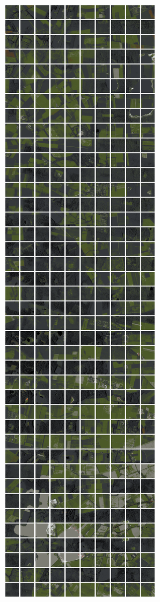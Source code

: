 <html>
<div>
<img src="https://github.com/HakkaTjakka/NL_TILE_MAP/blob/main/18/647/-1059/r.6470.-10590.png" height="44" width="44">
<img src="https://github.com/HakkaTjakka/NL_TILE_MAP/blob/main/18/647/-1059/r.6471.-10590.png" height="44" width="44">
<img src="https://github.com/HakkaTjakka/NL_TILE_MAP/blob/main/18/647/-1059/r.6472.-10590.png" height="44" width="44">
<img src="https://github.com/HakkaTjakka/NL_TILE_MAP/blob/main/18/647/-1059/r.6473.-10590.png" height="44" width="44">
<img src="https://github.com/HakkaTjakka/NL_TILE_MAP/blob/main/18/647/-1059/r.6474.-10590.png" height="44" width="44">
<img src="https://github.com/HakkaTjakka/NL_TILE_MAP/blob/main/18/647/-1059/r.6475.-10590.png" height="44" width="44">
<img src="https://github.com/HakkaTjakka/NL_TILE_MAP/blob/main/18/647/-1059/r.6476.-10590.png" height="44" width="44">
<img src="https://github.com/HakkaTjakka/NL_TILE_MAP/blob/main/18/647/-1059/r.6477.-10590.png" height="44" width="44">
<img src="https://github.com/HakkaTjakka/NL_TILE_MAP/blob/main/18/647/-1059/r.6478.-10590.png" height="44" width="44">
<img src="https://github.com/HakkaTjakka/NL_TILE_MAP/blob/main/18/647/-1059/r.6479.-10590.png" height="44" width="44">
<img src="https://github.com/HakkaTjakka/NL_TILE_MAP/blob/main/18/648/-1059/r.6480.-10590.png" height="44" width="44">
<img src="https://github.com/HakkaTjakka/NL_TILE_MAP/blob/main/18/648/-1059/r.6481.-10590.png" height="44" width="44">
<img src="https://github.com/HakkaTjakka/NL_TILE_MAP/blob/main/18/648/-1059/r.6482.-10590.png" height="44" width="44">
<img src="https://github.com/HakkaTjakka/NL_TILE_MAP/blob/main/18/648/-1059/r.6483.-10590.png" height="44" width="44">
<img src="https://github.com/HakkaTjakka/NL_TILE_MAP/blob/main/18/648/-1059/r.6484.-10590.png" height="44" width="44">
<img src="https://github.com/HakkaTjakka/NL_TILE_MAP/blob/main/18/648/-1059/r.6485.-10590.png" height="44" width="44">
<img src="https://github.com/HakkaTjakka/NL_TILE_MAP/blob/main/18/648/-1059/r.6486.-10590.png" height="44" width="44">
<img src="https://github.com/HakkaTjakka/NL_TILE_MAP/blob/main/18/648/-1059/r.6487.-10590.png" height="44" width="44">
<img src="https://github.com/HakkaTjakka/NL_TILE_MAP/blob/main/18/648/-1059/r.6488.-10590.png" height="44" width="44">
<img src="https://github.com/HakkaTjakka/NL_TILE_MAP/blob/main/18/648/-1059/r.6489.-10590.png" height="44" width="44">
<br>
<img src="https://github.com/HakkaTjakka/NL_TILE_MAP/blob/main/18/647/-1059/r.6470.-10589.png" height="44" width="44">
<img src="https://github.com/HakkaTjakka/NL_TILE_MAP/blob/main/18/647/-1059/r.6471.-10589.png" height="44" width="44">
<img src="https://github.com/HakkaTjakka/NL_TILE_MAP/blob/main/18/647/-1059/r.6472.-10589.png" height="44" width="44">
<img src="https://github.com/HakkaTjakka/NL_TILE_MAP/blob/main/18/647/-1059/r.6473.-10589.png" height="44" width="44">
<img src="https://github.com/HakkaTjakka/NL_TILE_MAP/blob/main/18/647/-1059/r.6474.-10589.png" height="44" width="44">
<img src="https://github.com/HakkaTjakka/NL_TILE_MAP/blob/main/18/647/-1059/r.6475.-10589.png" height="44" width="44">
<img src="https://github.com/HakkaTjakka/NL_TILE_MAP/blob/main/18/647/-1059/r.6476.-10589.png" height="44" width="44">
<img src="https://github.com/HakkaTjakka/NL_TILE_MAP/blob/main/18/647/-1059/r.6477.-10589.png" height="44" width="44">
<img src="https://github.com/HakkaTjakka/NL_TILE_MAP/blob/main/18/647/-1059/r.6478.-10589.png" height="44" width="44">
<img src="https://github.com/HakkaTjakka/NL_TILE_MAP/blob/main/18/647/-1059/r.6479.-10589.png" height="44" width="44">
<img src="https://github.com/HakkaTjakka/NL_TILE_MAP/blob/main/18/648/-1059/r.6480.-10589.png" height="44" width="44">
<img src="https://github.com/HakkaTjakka/NL_TILE_MAP/blob/main/18/648/-1059/r.6481.-10589.png" height="44" width="44">
<img src="https://github.com/HakkaTjakka/NL_TILE_MAP/blob/main/18/648/-1059/r.6482.-10589.png" height="44" width="44">
<img src="https://github.com/HakkaTjakka/NL_TILE_MAP/blob/main/18/648/-1059/r.6483.-10589.png" height="44" width="44">
<img src="https://github.com/HakkaTjakka/NL_TILE_MAP/blob/main/18/648/-1059/r.6484.-10589.png" height="44" width="44">
<img src="https://github.com/HakkaTjakka/NL_TILE_MAP/blob/main/18/648/-1059/r.6485.-10589.png" height="44" width="44">
<img src="https://github.com/HakkaTjakka/NL_TILE_MAP/blob/main/18/648/-1059/r.6486.-10589.png" height="44" width="44">
<img src="https://github.com/HakkaTjakka/NL_TILE_MAP/blob/main/18/648/-1059/r.6487.-10589.png" height="44" width="44">
<img src="https://github.com/HakkaTjakka/NL_TILE_MAP/blob/main/18/648/-1059/r.6488.-10589.png" height="44" width="44">
<img src="https://github.com/HakkaTjakka/NL_TILE_MAP/blob/main/18/648/-1059/r.6489.-10589.png" height="44" width="44">
<br>
<img src="https://github.com/HakkaTjakka/NL_TILE_MAP/blob/main/18/647/-1059/r.6470.-10588.png" height="44" width="44">
<img src="https://github.com/HakkaTjakka/NL_TILE_MAP/blob/main/18/647/-1059/r.6471.-10588.png" height="44" width="44">
<img src="https://github.com/HakkaTjakka/NL_TILE_MAP/blob/main/18/647/-1059/r.6472.-10588.png" height="44" width="44">
<img src="https://github.com/HakkaTjakka/NL_TILE_MAP/blob/main/18/647/-1059/r.6473.-10588.png" height="44" width="44">
<img src="https://github.com/HakkaTjakka/NL_TILE_MAP/blob/main/18/647/-1059/r.6474.-10588.png" height="44" width="44">
<img src="https://github.com/HakkaTjakka/NL_TILE_MAP/blob/main/18/647/-1059/r.6475.-10588.png" height="44" width="44">
<img src="https://github.com/HakkaTjakka/NL_TILE_MAP/blob/main/18/647/-1059/r.6476.-10588.png" height="44" width="44">
<img src="https://github.com/HakkaTjakka/NL_TILE_MAP/blob/main/18/647/-1059/r.6477.-10588.png" height="44" width="44">
<img src="https://github.com/HakkaTjakka/NL_TILE_MAP/blob/main/18/647/-1059/r.6478.-10588.png" height="44" width="44">
<img src="https://github.com/HakkaTjakka/NL_TILE_MAP/blob/main/18/647/-1059/r.6479.-10588.png" height="44" width="44">
<img src="https://github.com/HakkaTjakka/NL_TILE_MAP/blob/main/18/648/-1059/r.6480.-10588.png" height="44" width="44">
<img src="https://github.com/HakkaTjakka/NL_TILE_MAP/blob/main/18/648/-1059/r.6481.-10588.png" height="44" width="44">
<img src="https://github.com/HakkaTjakka/NL_TILE_MAP/blob/main/18/648/-1059/r.6482.-10588.png" height="44" width="44">
<img src="https://github.com/HakkaTjakka/NL_TILE_MAP/blob/main/18/648/-1059/r.6483.-10588.png" height="44" width="44">
<img src="https://github.com/HakkaTjakka/NL_TILE_MAP/blob/main/18/648/-1059/r.6484.-10588.png" height="44" width="44">
<img src="https://github.com/HakkaTjakka/NL_TILE_MAP/blob/main/18/648/-1059/r.6485.-10588.png" height="44" width="44">
<img src="https://github.com/HakkaTjakka/NL_TILE_MAP/blob/main/18/648/-1059/r.6486.-10588.png" height="44" width="44">
<img src="https://github.com/HakkaTjakka/NL_TILE_MAP/blob/main/18/648/-1059/r.6487.-10588.png" height="44" width="44">
<img src="https://github.com/HakkaTjakka/NL_TILE_MAP/blob/main/18/648/-1059/r.6488.-10588.png" height="44" width="44">
<img src="https://github.com/HakkaTjakka/NL_TILE_MAP/blob/main/18/648/-1059/r.6489.-10588.png" height="44" width="44">
<br>
<img src="https://github.com/HakkaTjakka/NL_TILE_MAP/blob/main/18/647/-1059/r.6470.-10587.png" height="44" width="44">
<img src="https://github.com/HakkaTjakka/NL_TILE_MAP/blob/main/18/647/-1059/r.6471.-10587.png" height="44" width="44">
<img src="https://github.com/HakkaTjakka/NL_TILE_MAP/blob/main/18/647/-1059/r.6472.-10587.png" height="44" width="44">
<img src="https://github.com/HakkaTjakka/NL_TILE_MAP/blob/main/18/647/-1059/r.6473.-10587.png" height="44" width="44">
<img src="https://github.com/HakkaTjakka/NL_TILE_MAP/blob/main/18/647/-1059/r.6474.-10587.png" height="44" width="44">
<img src="https://github.com/HakkaTjakka/NL_TILE_MAP/blob/main/18/647/-1059/r.6475.-10587.png" height="44" width="44">
<img src="https://github.com/HakkaTjakka/NL_TILE_MAP/blob/main/18/647/-1059/r.6476.-10587.png" height="44" width="44">
<img src="https://github.com/HakkaTjakka/NL_TILE_MAP/blob/main/18/647/-1059/r.6477.-10587.png" height="44" width="44">
<img src="https://github.com/HakkaTjakka/NL_TILE_MAP/blob/main/18/647/-1059/r.6478.-10587.png" height="44" width="44">
<img src="https://github.com/HakkaTjakka/NL_TILE_MAP/blob/main/18/647/-1059/r.6479.-10587.png" height="44" width="44">
<img src="https://github.com/HakkaTjakka/NL_TILE_MAP/blob/main/18/648/-1059/r.6480.-10587.png" height="44" width="44">
<img src="https://github.com/HakkaTjakka/NL_TILE_MAP/blob/main/18/648/-1059/r.6481.-10587.png" height="44" width="44">
<img src="https://github.com/HakkaTjakka/NL_TILE_MAP/blob/main/18/648/-1059/r.6482.-10587.png" height="44" width="44">
<img src="https://github.com/HakkaTjakka/NL_TILE_MAP/blob/main/18/648/-1059/r.6483.-10587.png" height="44" width="44">
<img src="https://github.com/HakkaTjakka/NL_TILE_MAP/blob/main/18/648/-1059/r.6484.-10587.png" height="44" width="44">
<img src="https://github.com/HakkaTjakka/NL_TILE_MAP/blob/main/18/648/-1059/r.6485.-10587.png" height="44" width="44">
<img src="https://github.com/HakkaTjakka/NL_TILE_MAP/blob/main/18/648/-1059/r.6486.-10587.png" height="44" width="44">
<img src="https://github.com/HakkaTjakka/NL_TILE_MAP/blob/main/18/648/-1059/r.6487.-10587.png" height="44" width="44">
<img src="https://github.com/HakkaTjakka/NL_TILE_MAP/blob/main/18/648/-1059/r.6488.-10587.png" height="44" width="44">
<img src="https://github.com/HakkaTjakka/NL_TILE_MAP/blob/main/18/648/-1059/r.6489.-10587.png" height="44" width="44">
<br>
<img src="https://github.com/HakkaTjakka/NL_TILE_MAP/blob/main/18/647/-1059/r.6470.-10586.png" height="44" width="44">
<img src="https://github.com/HakkaTjakka/NL_TILE_MAP/blob/main/18/647/-1059/r.6471.-10586.png" height="44" width="44">
<img src="https://github.com/HakkaTjakka/NL_TILE_MAP/blob/main/18/647/-1059/r.6472.-10586.png" height="44" width="44">
<img src="https://github.com/HakkaTjakka/NL_TILE_MAP/blob/main/18/647/-1059/r.6473.-10586.png" height="44" width="44">
<img src="https://github.com/HakkaTjakka/NL_TILE_MAP/blob/main/18/647/-1059/r.6474.-10586.png" height="44" width="44">
<img src="https://github.com/HakkaTjakka/NL_TILE_MAP/blob/main/18/647/-1059/r.6475.-10586.png" height="44" width="44">
<img src="https://github.com/HakkaTjakka/NL_TILE_MAP/blob/main/18/647/-1059/r.6476.-10586.png" height="44" width="44">
<img src="https://github.com/HakkaTjakka/NL_TILE_MAP/blob/main/18/647/-1059/r.6477.-10586.png" height="44" width="44">
<img src="https://github.com/HakkaTjakka/NL_TILE_MAP/blob/main/18/647/-1059/r.6478.-10586.png" height="44" width="44">
<img src="https://github.com/HakkaTjakka/NL_TILE_MAP/blob/main/18/647/-1059/r.6479.-10586.png" height="44" width="44">
<img src="https://github.com/HakkaTjakka/NL_TILE_MAP/blob/main/18/648/-1059/r.6480.-10586.png" height="44" width="44">
<img src="https://github.com/HakkaTjakka/NL_TILE_MAP/blob/main/18/648/-1059/r.6481.-10586.png" height="44" width="44">
<img src="https://github.com/HakkaTjakka/NL_TILE_MAP/blob/main/18/648/-1059/r.6482.-10586.png" height="44" width="44">
<img src="https://github.com/HakkaTjakka/NL_TILE_MAP/blob/main/18/648/-1059/r.6483.-10586.png" height="44" width="44">
<img src="https://github.com/HakkaTjakka/NL_TILE_MAP/blob/main/18/648/-1059/r.6484.-10586.png" height="44" width="44">
<img src="https://github.com/HakkaTjakka/NL_TILE_MAP/blob/main/18/648/-1059/r.6485.-10586.png" height="44" width="44">
<img src="https://github.com/HakkaTjakka/NL_TILE_MAP/blob/main/18/648/-1059/r.6486.-10586.png" height="44" width="44">
<img src="https://github.com/HakkaTjakka/NL_TILE_MAP/blob/main/18/648/-1059/r.6487.-10586.png" height="44" width="44">
<img src="https://github.com/HakkaTjakka/NL_TILE_MAP/blob/main/18/648/-1059/r.6488.-10586.png" height="44" width="44">
<img src="https://github.com/HakkaTjakka/NL_TILE_MAP/blob/main/18/648/-1059/r.6489.-10586.png" height="44" width="44">
<br>
<img src="https://github.com/HakkaTjakka/NL_TILE_MAP/blob/main/18/647/-1059/r.6470.-10585.png" height="44" width="44">
<img src="https://github.com/HakkaTjakka/NL_TILE_MAP/blob/main/18/647/-1059/r.6471.-10585.png" height="44" width="44">
<img src="https://github.com/HakkaTjakka/NL_TILE_MAP/blob/main/18/647/-1059/r.6472.-10585.png" height="44" width="44">
<img src="https://github.com/HakkaTjakka/NL_TILE_MAP/blob/main/18/647/-1059/r.6473.-10585.png" height="44" width="44">
<img src="https://github.com/HakkaTjakka/NL_TILE_MAP/blob/main/18/647/-1059/r.6474.-10585.png" height="44" width="44">
<img src="https://github.com/HakkaTjakka/NL_TILE_MAP/blob/main/18/647/-1059/r.6475.-10585.png" height="44" width="44">
<img src="https://github.com/HakkaTjakka/NL_TILE_MAP/blob/main/18/647/-1059/r.6476.-10585.png" height="44" width="44">
<img src="https://github.com/HakkaTjakka/NL_TILE_MAP/blob/main/18/647/-1059/r.6477.-10585.png" height="44" width="44">
<img src="https://github.com/HakkaTjakka/NL_TILE_MAP/blob/main/18/647/-1059/r.6478.-10585.png" height="44" width="44">
<img src="https://github.com/HakkaTjakka/NL_TILE_MAP/blob/main/18/647/-1059/r.6479.-10585.png" height="44" width="44">
<img src="https://github.com/HakkaTjakka/NL_TILE_MAP/blob/main/18/648/-1059/r.6480.-10585.png" height="44" width="44">
<img src="https://github.com/HakkaTjakka/NL_TILE_MAP/blob/main/18/648/-1059/r.6481.-10585.png" height="44" width="44">
<img src="https://github.com/HakkaTjakka/NL_TILE_MAP/blob/main/18/648/-1059/r.6482.-10585.png" height="44" width="44">
<img src="https://github.com/HakkaTjakka/NL_TILE_MAP/blob/main/18/648/-1059/r.6483.-10585.png" height="44" width="44">
<img src="https://github.com/HakkaTjakka/NL_TILE_MAP/blob/main/18/648/-1059/r.6484.-10585.png" height="44" width="44">
<img src="https://github.com/HakkaTjakka/NL_TILE_MAP/blob/main/18/648/-1059/r.6485.-10585.png" height="44" width="44">
<img src="https://github.com/HakkaTjakka/NL_TILE_MAP/blob/main/18/648/-1059/r.6486.-10585.png" height="44" width="44">
<img src="https://github.com/HakkaTjakka/NL_TILE_MAP/blob/main/18/648/-1059/r.6487.-10585.png" height="44" width="44">
<img src="https://github.com/HakkaTjakka/NL_TILE_MAP/blob/main/18/648/-1059/r.6488.-10585.png" height="44" width="44">
<img src="https://github.com/HakkaTjakka/NL_TILE_MAP/blob/main/18/648/-1059/r.6489.-10585.png" height="44" width="44">
<br>
<img src="https://github.com/HakkaTjakka/NL_TILE_MAP/blob/main/18/647/-1059/r.6470.-10584.png" height="44" width="44">
<img src="https://github.com/HakkaTjakka/NL_TILE_MAP/blob/main/18/647/-1059/r.6471.-10584.png" height="44" width="44">
<img src="https://github.com/HakkaTjakka/NL_TILE_MAP/blob/main/18/647/-1059/r.6472.-10584.png" height="44" width="44">
<img src="https://github.com/HakkaTjakka/NL_TILE_MAP/blob/main/18/647/-1059/r.6473.-10584.png" height="44" width="44">
<img src="https://github.com/HakkaTjakka/NL_TILE_MAP/blob/main/18/647/-1059/r.6474.-10584.png" height="44" width="44">
<img src="https://github.com/HakkaTjakka/NL_TILE_MAP/blob/main/18/647/-1059/r.6475.-10584.png" height="44" width="44">
<img src="https://github.com/HakkaTjakka/NL_TILE_MAP/blob/main/18/647/-1059/r.6476.-10584.png" height="44" width="44">
<img src="https://github.com/HakkaTjakka/NL_TILE_MAP/blob/main/18/647/-1059/r.6477.-10584.png" height="44" width="44">
<img src="https://github.com/HakkaTjakka/NL_TILE_MAP/blob/main/18/647/-1059/r.6478.-10584.png" height="44" width="44">
<img src="https://github.com/HakkaTjakka/NL_TILE_MAP/blob/main/18/647/-1059/r.6479.-10584.png" height="44" width="44">
<img src="https://github.com/HakkaTjakka/NL_TILE_MAP/blob/main/18/648/-1059/r.6480.-10584.png" height="44" width="44">
<img src="https://github.com/HakkaTjakka/NL_TILE_MAP/blob/main/18/648/-1059/r.6481.-10584.png" height="44" width="44">
<img src="https://github.com/HakkaTjakka/NL_TILE_MAP/blob/main/18/648/-1059/r.6482.-10584.png" height="44" width="44">
<img src="https://github.com/HakkaTjakka/NL_TILE_MAP/blob/main/18/648/-1059/r.6483.-10584.png" height="44" width="44">
<img src="https://github.com/HakkaTjakka/NL_TILE_MAP/blob/main/18/648/-1059/r.6484.-10584.png" height="44" width="44">
<img src="https://github.com/HakkaTjakka/NL_TILE_MAP/blob/main/18/648/-1059/r.6485.-10584.png" height="44" width="44">
<img src="https://github.com/HakkaTjakka/NL_TILE_MAP/blob/main/18/648/-1059/r.6486.-10584.png" height="44" width="44">
<img src="https://github.com/HakkaTjakka/NL_TILE_MAP/blob/main/18/648/-1059/r.6487.-10584.png" height="44" width="44">
<img src="https://github.com/HakkaTjakka/NL_TILE_MAP/blob/main/18/648/-1059/r.6488.-10584.png" height="44" width="44">
<img src="https://github.com/HakkaTjakka/NL_TILE_MAP/blob/main/18/648/-1059/r.6489.-10584.png" height="44" width="44">
<br>
<img src="https://github.com/HakkaTjakka/NL_TILE_MAP/blob/main/18/647/-1059/r.6470.-10583.png" height="44" width="44">
<img src="https://github.com/HakkaTjakka/NL_TILE_MAP/blob/main/18/647/-1059/r.6471.-10583.png" height="44" width="44">
<img src="https://github.com/HakkaTjakka/NL_TILE_MAP/blob/main/18/647/-1059/r.6472.-10583.png" height="44" width="44">
<img src="https://github.com/HakkaTjakka/NL_TILE_MAP/blob/main/18/647/-1059/r.6473.-10583.png" height="44" width="44">
<img src="https://github.com/HakkaTjakka/NL_TILE_MAP/blob/main/18/647/-1059/r.6474.-10583.png" height="44" width="44">
<img src="https://github.com/HakkaTjakka/NL_TILE_MAP/blob/main/18/647/-1059/r.6475.-10583.png" height="44" width="44">
<img src="https://github.com/HakkaTjakka/NL_TILE_MAP/blob/main/18/647/-1059/r.6476.-10583.png" height="44" width="44">
<img src="https://github.com/HakkaTjakka/NL_TILE_MAP/blob/main/18/647/-1059/r.6477.-10583.png" height="44" width="44">
<img src="https://github.com/HakkaTjakka/NL_TILE_MAP/blob/main/18/647/-1059/r.6478.-10583.png" height="44" width="44">
<img src="https://github.com/HakkaTjakka/NL_TILE_MAP/blob/main/18/647/-1059/r.6479.-10583.png" height="44" width="44">
<img src="https://github.com/HakkaTjakka/NL_TILE_MAP/blob/main/18/648/-1059/r.6480.-10583.png" height="44" width="44">
<img src="https://github.com/HakkaTjakka/NL_TILE_MAP/blob/main/18/648/-1059/r.6481.-10583.png" height="44" width="44">
<img src="https://github.com/HakkaTjakka/NL_TILE_MAP/blob/main/18/648/-1059/r.6482.-10583.png" height="44" width="44">
<img src="https://github.com/HakkaTjakka/NL_TILE_MAP/blob/main/18/648/-1059/r.6483.-10583.png" height="44" width="44">
<img src="https://github.com/HakkaTjakka/NL_TILE_MAP/blob/main/18/648/-1059/r.6484.-10583.png" height="44" width="44">
<img src="https://github.com/HakkaTjakka/NL_TILE_MAP/blob/main/18/648/-1059/r.6485.-10583.png" height="44" width="44">
<img src="https://github.com/HakkaTjakka/NL_TILE_MAP/blob/main/18/648/-1059/r.6486.-10583.png" height="44" width="44">
<img src="https://github.com/HakkaTjakka/NL_TILE_MAP/blob/main/18/648/-1059/r.6487.-10583.png" height="44" width="44">
<img src="https://github.com/HakkaTjakka/NL_TILE_MAP/blob/main/18/648/-1059/r.6488.-10583.png" height="44" width="44">
<img src="https://github.com/HakkaTjakka/NL_TILE_MAP/blob/main/18/648/-1059/r.6489.-10583.png" height="44" width="44">
<br>
<img src="https://github.com/HakkaTjakka/NL_TILE_MAP/blob/main/18/647/-1059/r.6470.-10582.png" height="44" width="44">
<img src="https://github.com/HakkaTjakka/NL_TILE_MAP/blob/main/18/647/-1059/r.6471.-10582.png" height="44" width="44">
<img src="https://github.com/HakkaTjakka/NL_TILE_MAP/blob/main/18/647/-1059/r.6472.-10582.png" height="44" width="44">
<img src="https://github.com/HakkaTjakka/NL_TILE_MAP/blob/main/18/647/-1059/r.6473.-10582.png" height="44" width="44">
<img src="https://github.com/HakkaTjakka/NL_TILE_MAP/blob/main/18/647/-1059/r.6474.-10582.png" height="44" width="44">
<img src="https://github.com/HakkaTjakka/NL_TILE_MAP/blob/main/18/647/-1059/r.6475.-10582.png" height="44" width="44">
<img src="https://github.com/HakkaTjakka/NL_TILE_MAP/blob/main/18/647/-1059/r.6476.-10582.png" height="44" width="44">
<img src="https://github.com/HakkaTjakka/NL_TILE_MAP/blob/main/18/647/-1059/r.6477.-10582.png" height="44" width="44">
<img src="https://github.com/HakkaTjakka/NL_TILE_MAP/blob/main/18/647/-1059/r.6478.-10582.png" height="44" width="44">
<img src="https://github.com/HakkaTjakka/NL_TILE_MAP/blob/main/18/647/-1059/r.6479.-10582.png" height="44" width="44">
<img src="https://github.com/HakkaTjakka/NL_TILE_MAP/blob/main/18/648/-1059/r.6480.-10582.png" height="44" width="44">
<img src="https://github.com/HakkaTjakka/NL_TILE_MAP/blob/main/18/648/-1059/r.6481.-10582.png" height="44" width="44">
<img src="https://github.com/HakkaTjakka/NL_TILE_MAP/blob/main/18/648/-1059/r.6482.-10582.png" height="44" width="44">
<img src="https://github.com/HakkaTjakka/NL_TILE_MAP/blob/main/18/648/-1059/r.6483.-10582.png" height="44" width="44">
<img src="https://github.com/HakkaTjakka/NL_TILE_MAP/blob/main/18/648/-1059/r.6484.-10582.png" height="44" width="44">
<img src="https://github.com/HakkaTjakka/NL_TILE_MAP/blob/main/18/648/-1059/r.6485.-10582.png" height="44" width="44">
<img src="https://github.com/HakkaTjakka/NL_TILE_MAP/blob/main/18/648/-1059/r.6486.-10582.png" height="44" width="44">
<img src="https://github.com/HakkaTjakka/NL_TILE_MAP/blob/main/18/648/-1059/r.6487.-10582.png" height="44" width="44">
<img src="https://github.com/HakkaTjakka/NL_TILE_MAP/blob/main/18/648/-1059/r.6488.-10582.png" height="44" width="44">
<img src="https://github.com/HakkaTjakka/NL_TILE_MAP/blob/main/18/648/-1059/r.6489.-10582.png" height="44" width="44">
<br>
<img src="https://github.com/HakkaTjakka/NL_TILE_MAP/blob/main/18/647/-1059/r.6470.-10581.png" height="44" width="44">
<img src="https://github.com/HakkaTjakka/NL_TILE_MAP/blob/main/18/647/-1059/r.6471.-10581.png" height="44" width="44">
<img src="https://github.com/HakkaTjakka/NL_TILE_MAP/blob/main/18/647/-1059/r.6472.-10581.png" height="44" width="44">
<img src="https://github.com/HakkaTjakka/NL_TILE_MAP/blob/main/18/647/-1059/r.6473.-10581.png" height="44" width="44">
<img src="https://github.com/HakkaTjakka/NL_TILE_MAP/blob/main/18/647/-1059/r.6474.-10581.png" height="44" width="44">
<img src="https://github.com/HakkaTjakka/NL_TILE_MAP/blob/main/18/647/-1059/r.6475.-10581.png" height="44" width="44">
<img src="https://github.com/HakkaTjakka/NL_TILE_MAP/blob/main/18/647/-1059/r.6476.-10581.png" height="44" width="44">
<img src="https://github.com/HakkaTjakka/NL_TILE_MAP/blob/main/18/647/-1059/r.6477.-10581.png" height="44" width="44">
<img src="https://github.com/HakkaTjakka/NL_TILE_MAP/blob/main/18/647/-1059/r.6478.-10581.png" height="44" width="44">
<img src="https://github.com/HakkaTjakka/NL_TILE_MAP/blob/main/18/647/-1059/r.6479.-10581.png" height="44" width="44">
<img src="https://github.com/HakkaTjakka/NL_TILE_MAP/blob/main/18/648/-1059/r.6480.-10581.png" height="44" width="44">
<img src="https://github.com/HakkaTjakka/NL_TILE_MAP/blob/main/18/648/-1059/r.6481.-10581.png" height="44" width="44">
<img src="https://github.com/HakkaTjakka/NL_TILE_MAP/blob/main/18/648/-1059/r.6482.-10581.png" height="44" width="44">
<img src="https://github.com/HakkaTjakka/NL_TILE_MAP/blob/main/18/648/-1059/r.6483.-10581.png" height="44" width="44">
<img src="https://github.com/HakkaTjakka/NL_TILE_MAP/blob/main/18/648/-1059/r.6484.-10581.png" height="44" width="44">
<img src="https://github.com/HakkaTjakka/NL_TILE_MAP/blob/main/18/648/-1059/r.6485.-10581.png" height="44" width="44">
<img src="https://github.com/HakkaTjakka/NL_TILE_MAP/blob/main/18/648/-1059/r.6486.-10581.png" height="44" width="44">
<img src="https://github.com/HakkaTjakka/NL_TILE_MAP/blob/main/18/648/-1059/r.6487.-10581.png" height="44" width="44">
<img src="https://github.com/HakkaTjakka/NL_TILE_MAP/blob/main/18/648/-1059/r.6488.-10581.png" height="44" width="44">
<img src="https://github.com/HakkaTjakka/NL_TILE_MAP/blob/main/18/648/-1059/r.6489.-10581.png" height="44" width="44">
<br>
<img src="https://github.com/HakkaTjakka/NL_TILE_MAP/blob/main/18/647/-1058/r.6470.-10580.png" height="44" width="44">
<img src="https://github.com/HakkaTjakka/NL_TILE_MAP/blob/main/18/647/-1058/r.6471.-10580.png" height="44" width="44">
<img src="https://github.com/HakkaTjakka/NL_TILE_MAP/blob/main/18/647/-1058/r.6472.-10580.png" height="44" width="44">
<img src="https://github.com/HakkaTjakka/NL_TILE_MAP/blob/main/18/647/-1058/r.6473.-10580.png" height="44" width="44">
<img src="https://github.com/HakkaTjakka/NL_TILE_MAP/blob/main/18/647/-1058/r.6474.-10580.png" height="44" width="44">
<img src="https://github.com/HakkaTjakka/NL_TILE_MAP/blob/main/18/647/-1058/r.6475.-10580.png" height="44" width="44">
<img src="https://github.com/HakkaTjakka/NL_TILE_MAP/blob/main/18/647/-1058/r.6476.-10580.png" height="44" width="44">
<img src="https://github.com/HakkaTjakka/NL_TILE_MAP/blob/main/18/647/-1058/r.6477.-10580.png" height="44" width="44">
<img src="https://github.com/HakkaTjakka/NL_TILE_MAP/blob/main/18/647/-1058/r.6478.-10580.png" height="44" width="44">
<img src="https://github.com/HakkaTjakka/NL_TILE_MAP/blob/main/18/647/-1058/r.6479.-10580.png" height="44" width="44">
<img src="https://github.com/HakkaTjakka/NL_TILE_MAP/blob/main/18/648/-1058/r.6480.-10580.png" height="44" width="44">
<img src="https://github.com/HakkaTjakka/NL_TILE_MAP/blob/main/18/648/-1058/r.6481.-10580.png" height="44" width="44">
<img src="https://github.com/HakkaTjakka/NL_TILE_MAP/blob/main/18/648/-1058/r.6482.-10580.png" height="44" width="44">
<img src="https://github.com/HakkaTjakka/NL_TILE_MAP/blob/main/18/648/-1058/r.6483.-10580.png" height="44" width="44">
<img src="https://github.com/HakkaTjakka/NL_TILE_MAP/blob/main/18/648/-1058/r.6484.-10580.png" height="44" width="44">
<img src="https://github.com/HakkaTjakka/NL_TILE_MAP/blob/main/18/648/-1058/r.6485.-10580.png" height="44" width="44">
<img src="https://github.com/HakkaTjakka/NL_TILE_MAP/blob/main/18/648/-1058/r.6486.-10580.png" height="44" width="44">
<img src="https://github.com/HakkaTjakka/NL_TILE_MAP/blob/main/18/648/-1058/r.6487.-10580.png" height="44" width="44">
<img src="https://github.com/HakkaTjakka/NL_TILE_MAP/blob/main/18/648/-1058/r.6488.-10580.png" height="44" width="44">
<img src="https://github.com/HakkaTjakka/NL_TILE_MAP/blob/main/18/648/-1058/r.6489.-10580.png" height="44" width="44">
<br>
<img src="https://github.com/HakkaTjakka/NL_TILE_MAP/blob/main/18/647/-1058/r.6470.-10579.png" height="44" width="44">
<img src="https://github.com/HakkaTjakka/NL_TILE_MAP/blob/main/18/647/-1058/r.6471.-10579.png" height="44" width="44">
<img src="https://github.com/HakkaTjakka/NL_TILE_MAP/blob/main/18/647/-1058/r.6472.-10579.png" height="44" width="44">
<img src="https://github.com/HakkaTjakka/NL_TILE_MAP/blob/main/18/647/-1058/r.6473.-10579.png" height="44" width="44">
<img src="https://github.com/HakkaTjakka/NL_TILE_MAP/blob/main/18/647/-1058/r.6474.-10579.png" height="44" width="44">
<img src="https://github.com/HakkaTjakka/NL_TILE_MAP/blob/main/18/647/-1058/r.6475.-10579.png" height="44" width="44">
<img src="https://github.com/HakkaTjakka/NL_TILE_MAP/blob/main/18/647/-1058/r.6476.-10579.png" height="44" width="44">
<img src="https://github.com/HakkaTjakka/NL_TILE_MAP/blob/main/18/647/-1058/r.6477.-10579.png" height="44" width="44">
<img src="https://github.com/HakkaTjakka/NL_TILE_MAP/blob/main/18/647/-1058/r.6478.-10579.png" height="44" width="44">
<img src="https://github.com/HakkaTjakka/NL_TILE_MAP/blob/main/18/647/-1058/r.6479.-10579.png" height="44" width="44">
<img src="https://github.com/HakkaTjakka/NL_TILE_MAP/blob/main/18/648/-1058/r.6480.-10579.png" height="44" width="44">
<img src="https://github.com/HakkaTjakka/NL_TILE_MAP/blob/main/18/648/-1058/r.6481.-10579.png" height="44" width="44">
<img src="https://github.com/HakkaTjakka/NL_TILE_MAP/blob/main/18/648/-1058/r.6482.-10579.png" height="44" width="44">
<img src="https://github.com/HakkaTjakka/NL_TILE_MAP/blob/main/18/648/-1058/r.6483.-10579.png" height="44" width="44">
<img src="https://github.com/HakkaTjakka/NL_TILE_MAP/blob/main/18/648/-1058/r.6484.-10579.png" height="44" width="44">
<img src="https://github.com/HakkaTjakka/NL_TILE_MAP/blob/main/18/648/-1058/r.6485.-10579.png" height="44" width="44">
<img src="https://github.com/HakkaTjakka/NL_TILE_MAP/blob/main/18/648/-1058/r.6486.-10579.png" height="44" width="44">
<img src="https://github.com/HakkaTjakka/NL_TILE_MAP/blob/main/18/648/-1058/r.6487.-10579.png" height="44" width="44">
<img src="https://github.com/HakkaTjakka/NL_TILE_MAP/blob/main/18/648/-1058/r.6488.-10579.png" height="44" width="44">
<img src="https://github.com/HakkaTjakka/NL_TILE_MAP/blob/main/18/648/-1058/r.6489.-10579.png" height="44" width="44">
<br>
<img src="https://github.com/HakkaTjakka/NL_TILE_MAP/blob/main/18/647/-1058/r.6470.-10578.png" height="44" width="44">
<img src="https://github.com/HakkaTjakka/NL_TILE_MAP/blob/main/18/647/-1058/r.6471.-10578.png" height="44" width="44">
<img src="https://github.com/HakkaTjakka/NL_TILE_MAP/blob/main/18/647/-1058/r.6472.-10578.png" height="44" width="44">
<img src="https://github.com/HakkaTjakka/NL_TILE_MAP/blob/main/18/647/-1058/r.6473.-10578.png" height="44" width="44">
<img src="https://github.com/HakkaTjakka/NL_TILE_MAP/blob/main/18/647/-1058/r.6474.-10578.png" height="44" width="44">
<img src="https://github.com/HakkaTjakka/NL_TILE_MAP/blob/main/18/647/-1058/r.6475.-10578.png" height="44" width="44">
<img src="https://github.com/HakkaTjakka/NL_TILE_MAP/blob/main/18/647/-1058/r.6476.-10578.png" height="44" width="44">
<img src="https://github.com/HakkaTjakka/NL_TILE_MAP/blob/main/18/647/-1058/r.6477.-10578.png" height="44" width="44">
<img src="https://github.com/HakkaTjakka/NL_TILE_MAP/blob/main/18/647/-1058/r.6478.-10578.png" height="44" width="44">
<img src="https://github.com/HakkaTjakka/NL_TILE_MAP/blob/main/18/647/-1058/r.6479.-10578.png" height="44" width="44">
<img src="https://github.com/HakkaTjakka/NL_TILE_MAP/blob/main/18/648/-1058/r.6480.-10578.png" height="44" width="44">
<img src="https://github.com/HakkaTjakka/NL_TILE_MAP/blob/main/18/648/-1058/r.6481.-10578.png" height="44" width="44">
<img src="https://github.com/HakkaTjakka/NL_TILE_MAP/blob/main/18/648/-1058/r.6482.-10578.png" height="44" width="44">
<img src="https://github.com/HakkaTjakka/NL_TILE_MAP/blob/main/18/648/-1058/r.6483.-10578.png" height="44" width="44">
<img src="https://github.com/HakkaTjakka/NL_TILE_MAP/blob/main/18/648/-1058/r.6484.-10578.png" height="44" width="44">
<img src="https://github.com/HakkaTjakka/NL_TILE_MAP/blob/main/18/648/-1058/r.6485.-10578.png" height="44" width="44">
<img src="https://github.com/HakkaTjakka/NL_TILE_MAP/blob/main/18/648/-1058/r.6486.-10578.png" height="44" width="44">
<img src="https://github.com/HakkaTjakka/NL_TILE_MAP/blob/main/18/648/-1058/r.6487.-10578.png" height="44" width="44">
<img src="https://github.com/HakkaTjakka/NL_TILE_MAP/blob/main/18/648/-1058/r.6488.-10578.png" height="44" width="44">
<img src="https://github.com/HakkaTjakka/NL_TILE_MAP/blob/main/18/648/-1058/r.6489.-10578.png" height="44" width="44">
<br>
<img src="https://github.com/HakkaTjakka/NL_TILE_MAP/blob/main/18/647/-1058/r.6470.-10577.png" height="44" width="44">
<img src="https://github.com/HakkaTjakka/NL_TILE_MAP/blob/main/18/647/-1058/r.6471.-10577.png" height="44" width="44">
<img src="https://github.com/HakkaTjakka/NL_TILE_MAP/blob/main/18/647/-1058/r.6472.-10577.png" height="44" width="44">
<img src="https://github.com/HakkaTjakka/NL_TILE_MAP/blob/main/18/647/-1058/r.6473.-10577.png" height="44" width="44">
<img src="https://github.com/HakkaTjakka/NL_TILE_MAP/blob/main/18/647/-1058/r.6474.-10577.png" height="44" width="44">
<img src="https://github.com/HakkaTjakka/NL_TILE_MAP/blob/main/18/647/-1058/r.6475.-10577.png" height="44" width="44">
<img src="https://github.com/HakkaTjakka/NL_TILE_MAP/blob/main/18/647/-1058/r.6476.-10577.png" height="44" width="44">
<img src="https://github.com/HakkaTjakka/NL_TILE_MAP/blob/main/18/647/-1058/r.6477.-10577.png" height="44" width="44">
<img src="https://github.com/HakkaTjakka/NL_TILE_MAP/blob/main/18/647/-1058/r.6478.-10577.png" height="44" width="44">
<img src="https://github.com/HakkaTjakka/NL_TILE_MAP/blob/main/18/647/-1058/r.6479.-10577.png" height="44" width="44">
<img src="https://github.com/HakkaTjakka/NL_TILE_MAP/blob/main/18/648/-1058/r.6480.-10577.png" height="44" width="44">
<img src="https://github.com/HakkaTjakka/NL_TILE_MAP/blob/main/18/648/-1058/r.6481.-10577.png" height="44" width="44">
<img src="https://github.com/HakkaTjakka/NL_TILE_MAP/blob/main/18/648/-1058/r.6482.-10577.png" height="44" width="44">
<img src="https://github.com/HakkaTjakka/NL_TILE_MAP/blob/main/18/648/-1058/r.6483.-10577.png" height="44" width="44">
<img src="https://github.com/HakkaTjakka/NL_TILE_MAP/blob/main/18/648/-1058/r.6484.-10577.png" height="44" width="44">
<img src="https://github.com/HakkaTjakka/NL_TILE_MAP/blob/main/18/648/-1058/r.6485.-10577.png" height="44" width="44">
<img src="https://github.com/HakkaTjakka/NL_TILE_MAP/blob/main/18/648/-1058/r.6486.-10577.png" height="44" width="44">
<img src="https://github.com/HakkaTjakka/NL_TILE_MAP/blob/main/18/648/-1058/r.6487.-10577.png" height="44" width="44">
<img src="https://github.com/HakkaTjakka/NL_TILE_MAP/blob/main/18/648/-1058/r.6488.-10577.png" height="44" width="44">
<img src="https://github.com/HakkaTjakka/NL_TILE_MAP/blob/main/18/648/-1058/r.6489.-10577.png" height="44" width="44">
<br>
<img src="https://github.com/HakkaTjakka/NL_TILE_MAP/blob/main/18/647/-1058/r.6470.-10576.png" height="44" width="44">
<img src="https://github.com/HakkaTjakka/NL_TILE_MAP/blob/main/18/647/-1058/r.6471.-10576.png" height="44" width="44">
<img src="https://github.com/HakkaTjakka/NL_TILE_MAP/blob/main/18/647/-1058/r.6472.-10576.png" height="44" width="44">
<img src="https://github.com/HakkaTjakka/NL_TILE_MAP/blob/main/18/647/-1058/r.6473.-10576.png" height="44" width="44">
<img src="https://github.com/HakkaTjakka/NL_TILE_MAP/blob/main/18/647/-1058/r.6474.-10576.png" height="44" width="44">
<img src="https://github.com/HakkaTjakka/NL_TILE_MAP/blob/main/18/647/-1058/r.6475.-10576.png" height="44" width="44">
<img src="https://github.com/HakkaTjakka/NL_TILE_MAP/blob/main/18/647/-1058/r.6476.-10576.png" height="44" width="44">
<img src="https://github.com/HakkaTjakka/NL_TILE_MAP/blob/main/18/647/-1058/r.6477.-10576.png" height="44" width="44">
<img src="https://github.com/HakkaTjakka/NL_TILE_MAP/blob/main/18/647/-1058/r.6478.-10576.png" height="44" width="44">
<img src="https://github.com/HakkaTjakka/NL_TILE_MAP/blob/main/18/647/-1058/r.6479.-10576.png" height="44" width="44">
<img src="https://github.com/HakkaTjakka/NL_TILE_MAP/blob/main/18/648/-1058/r.6480.-10576.png" height="44" width="44">
<img src="https://github.com/HakkaTjakka/NL_TILE_MAP/blob/main/18/648/-1058/r.6481.-10576.png" height="44" width="44">
<img src="https://github.com/HakkaTjakka/NL_TILE_MAP/blob/main/18/648/-1058/r.6482.-10576.png" height="44" width="44">
<img src="https://github.com/HakkaTjakka/NL_TILE_MAP/blob/main/18/648/-1058/r.6483.-10576.png" height="44" width="44">
<img src="https://github.com/HakkaTjakka/NL_TILE_MAP/blob/main/18/648/-1058/r.6484.-10576.png" height="44" width="44">
<img src="https://github.com/HakkaTjakka/NL_TILE_MAP/blob/main/18/648/-1058/r.6485.-10576.png" height="44" width="44">
<img src="https://github.com/HakkaTjakka/NL_TILE_MAP/blob/main/18/648/-1058/r.6486.-10576.png" height="44" width="44">
<img src="https://github.com/HakkaTjakka/NL_TILE_MAP/blob/main/18/648/-1058/r.6487.-10576.png" height="44" width="44">
<img src="https://github.com/HakkaTjakka/NL_TILE_MAP/blob/main/18/648/-1058/r.6488.-10576.png" height="44" width="44">
<img src="https://github.com/HakkaTjakka/NL_TILE_MAP/blob/main/18/648/-1058/r.6489.-10576.png" height="44" width="44">
<br>
<img src="https://github.com/HakkaTjakka/NL_TILE_MAP/blob/main/18/647/-1058/r.6470.-10575.png" height="44" width="44">
<img src="https://github.com/HakkaTjakka/NL_TILE_MAP/blob/main/18/647/-1058/r.6471.-10575.png" height="44" width="44">
<img src="https://github.com/HakkaTjakka/NL_TILE_MAP/blob/main/18/647/-1058/r.6472.-10575.png" height="44" width="44">
<img src="https://github.com/HakkaTjakka/NL_TILE_MAP/blob/main/18/647/-1058/r.6473.-10575.png" height="44" width="44">
<img src="https://github.com/HakkaTjakka/NL_TILE_MAP/blob/main/18/647/-1058/r.6474.-10575.png" height="44" width="44">
<img src="https://github.com/HakkaTjakka/NL_TILE_MAP/blob/main/18/647/-1058/r.6475.-10575.png" height="44" width="44">
<img src="https://github.com/HakkaTjakka/NL_TILE_MAP/blob/main/18/647/-1058/r.6476.-10575.png" height="44" width="44">
<img src="https://github.com/HakkaTjakka/NL_TILE_MAP/blob/main/18/647/-1058/r.6477.-10575.png" height="44" width="44">
<img src="https://github.com/HakkaTjakka/NL_TILE_MAP/blob/main/18/647/-1058/r.6478.-10575.png" height="44" width="44">
<img src="https://github.com/HakkaTjakka/NL_TILE_MAP/blob/main/18/647/-1058/r.6479.-10575.png" height="44" width="44">
<img src="https://github.com/HakkaTjakka/NL_TILE_MAP/blob/main/18/648/-1058/r.6480.-10575.png" height="44" width="44">
<img src="https://github.com/HakkaTjakka/NL_TILE_MAP/blob/main/18/648/-1058/r.6481.-10575.png" height="44" width="44">
<img src="https://github.com/HakkaTjakka/NL_TILE_MAP/blob/main/18/648/-1058/r.6482.-10575.png" height="44" width="44">
<img src="https://github.com/HakkaTjakka/NL_TILE_MAP/blob/main/18/648/-1058/r.6483.-10575.png" height="44" width="44">
<img src="https://github.com/HakkaTjakka/NL_TILE_MAP/blob/main/18/648/-1058/r.6484.-10575.png" height="44" width="44">
<img src="https://github.com/HakkaTjakka/NL_TILE_MAP/blob/main/18/648/-1058/r.6485.-10575.png" height="44" width="44">
<img src="https://github.com/HakkaTjakka/NL_TILE_MAP/blob/main/18/648/-1058/r.6486.-10575.png" height="44" width="44">
<img src="https://github.com/HakkaTjakka/NL_TILE_MAP/blob/main/18/648/-1058/r.6487.-10575.png" height="44" width="44">
<img src="https://github.com/HakkaTjakka/NL_TILE_MAP/blob/main/18/648/-1058/r.6488.-10575.png" height="44" width="44">
<img src="https://github.com/HakkaTjakka/NL_TILE_MAP/blob/main/18/648/-1058/r.6489.-10575.png" height="44" width="44">
<br>
<img src="https://github.com/HakkaTjakka/NL_TILE_MAP/blob/main/18/647/-1058/r.6470.-10574.png" height="44" width="44">
<img src="https://github.com/HakkaTjakka/NL_TILE_MAP/blob/main/18/647/-1058/r.6471.-10574.png" height="44" width="44">
<img src="https://github.com/HakkaTjakka/NL_TILE_MAP/blob/main/18/647/-1058/r.6472.-10574.png" height="44" width="44">
<img src="https://github.com/HakkaTjakka/NL_TILE_MAP/blob/main/18/647/-1058/r.6473.-10574.png" height="44" width="44">
<img src="https://github.com/HakkaTjakka/NL_TILE_MAP/blob/main/18/647/-1058/r.6474.-10574.png" height="44" width="44">
<img src="https://github.com/HakkaTjakka/NL_TILE_MAP/blob/main/18/647/-1058/r.6475.-10574.png" height="44" width="44">
<img src="https://github.com/HakkaTjakka/NL_TILE_MAP/blob/main/18/647/-1058/r.6476.-10574.png" height="44" width="44">
<img src="https://github.com/HakkaTjakka/NL_TILE_MAP/blob/main/18/647/-1058/r.6477.-10574.png" height="44" width="44">
<img src="https://github.com/HakkaTjakka/NL_TILE_MAP/blob/main/18/647/-1058/r.6478.-10574.png" height="44" width="44">
<img src="https://github.com/HakkaTjakka/NL_TILE_MAP/blob/main/18/647/-1058/r.6479.-10574.png" height="44" width="44">
<img src="https://github.com/HakkaTjakka/NL_TILE_MAP/blob/main/18/648/-1058/r.6480.-10574.png" height="44" width="44">
<img src="https://github.com/HakkaTjakka/NL_TILE_MAP/blob/main/18/648/-1058/r.6481.-10574.png" height="44" width="44">
<img src="https://github.com/HakkaTjakka/NL_TILE_MAP/blob/main/18/648/-1058/r.6482.-10574.png" height="44" width="44">
<img src="https://github.com/HakkaTjakka/NL_TILE_MAP/blob/main/18/648/-1058/r.6483.-10574.png" height="44" width="44">
<img src="https://github.com/HakkaTjakka/NL_TILE_MAP/blob/main/18/648/-1058/r.6484.-10574.png" height="44" width="44">
<img src="https://github.com/HakkaTjakka/NL_TILE_MAP/blob/main/18/648/-1058/r.6485.-10574.png" height="44" width="44">
<img src="https://github.com/HakkaTjakka/NL_TILE_MAP/blob/main/18/648/-1058/r.6486.-10574.png" height="44" width="44">
<img src="https://github.com/HakkaTjakka/NL_TILE_MAP/blob/main/18/648/-1058/r.6487.-10574.png" height="44" width="44">
<img src="https://github.com/HakkaTjakka/NL_TILE_MAP/blob/main/18/648/-1058/r.6488.-10574.png" height="44" width="44">
<img src="https://github.com/HakkaTjakka/NL_TILE_MAP/blob/main/18/648/-1058/r.6489.-10574.png" height="44" width="44">
<br>
<img src="https://github.com/HakkaTjakka/NL_TILE_MAP/blob/main/18/647/-1058/r.6470.-10573.png" height="44" width="44">
<img src="https://github.com/HakkaTjakka/NL_TILE_MAP/blob/main/18/647/-1058/r.6471.-10573.png" height="44" width="44">
<img src="https://github.com/HakkaTjakka/NL_TILE_MAP/blob/main/18/647/-1058/r.6472.-10573.png" height="44" width="44">
<img src="https://github.com/HakkaTjakka/NL_TILE_MAP/blob/main/18/647/-1058/r.6473.-10573.png" height="44" width="44">
<img src="https://github.com/HakkaTjakka/NL_TILE_MAP/blob/main/18/647/-1058/r.6474.-10573.png" height="44" width="44">
<img src="https://github.com/HakkaTjakka/NL_TILE_MAP/blob/main/18/647/-1058/r.6475.-10573.png" height="44" width="44">
<img src="https://github.com/HakkaTjakka/NL_TILE_MAP/blob/main/18/647/-1058/r.6476.-10573.png" height="44" width="44">
<img src="https://github.com/HakkaTjakka/NL_TILE_MAP/blob/main/18/647/-1058/r.6477.-10573.png" height="44" width="44">
<img src="https://github.com/HakkaTjakka/NL_TILE_MAP/blob/main/18/647/-1058/r.6478.-10573.png" height="44" width="44">
<img src="https://github.com/HakkaTjakka/NL_TILE_MAP/blob/main/18/647/-1058/r.6479.-10573.png" height="44" width="44">
<img src="https://github.com/HakkaTjakka/NL_TILE_MAP/blob/main/18/648/-1058/r.6480.-10573.png" height="44" width="44">
<img src="https://github.com/HakkaTjakka/NL_TILE_MAP/blob/main/18/648/-1058/r.6481.-10573.png" height="44" width="44">
<img src="https://github.com/HakkaTjakka/NL_TILE_MAP/blob/main/18/648/-1058/r.6482.-10573.png" height="44" width="44">
<img src="https://github.com/HakkaTjakka/NL_TILE_MAP/blob/main/18/648/-1058/r.6483.-10573.png" height="44" width="44">
<img src="https://github.com/HakkaTjakka/NL_TILE_MAP/blob/main/18/648/-1058/r.6484.-10573.png" height="44" width="44">
<img src="https://github.com/HakkaTjakka/NL_TILE_MAP/blob/main/18/648/-1058/r.6485.-10573.png" height="44" width="44">
<img src="https://github.com/HakkaTjakka/NL_TILE_MAP/blob/main/18/648/-1058/r.6486.-10573.png" height="44" width="44">
<img src="https://github.com/HakkaTjakka/NL_TILE_MAP/blob/main/18/648/-1058/r.6487.-10573.png" height="44" width="44">
<img src="https://github.com/HakkaTjakka/NL_TILE_MAP/blob/main/18/648/-1058/r.6488.-10573.png" height="44" width="44">
<img src="https://github.com/HakkaTjakka/NL_TILE_MAP/blob/main/18/648/-1058/r.6489.-10573.png" height="44" width="44">
<br>
<img src="https://github.com/HakkaTjakka/NL_TILE_MAP/blob/main/18/647/-1058/r.6470.-10572.png" height="44" width="44">
<img src="https://github.com/HakkaTjakka/NL_TILE_MAP/blob/main/18/647/-1058/r.6471.-10572.png" height="44" width="44">
<img src="https://github.com/HakkaTjakka/NL_TILE_MAP/blob/main/18/647/-1058/r.6472.-10572.png" height="44" width="44">
<img src="https://github.com/HakkaTjakka/NL_TILE_MAP/blob/main/18/647/-1058/r.6473.-10572.png" height="44" width="44">
<img src="https://github.com/HakkaTjakka/NL_TILE_MAP/blob/main/18/647/-1058/r.6474.-10572.png" height="44" width="44">
<img src="https://github.com/HakkaTjakka/NL_TILE_MAP/blob/main/18/647/-1058/r.6475.-10572.png" height="44" width="44">
<img src="https://github.com/HakkaTjakka/NL_TILE_MAP/blob/main/18/647/-1058/r.6476.-10572.png" height="44" width="44">
<img src="https://github.com/HakkaTjakka/NL_TILE_MAP/blob/main/18/647/-1058/r.6477.-10572.png" height="44" width="44">
<img src="https://github.com/HakkaTjakka/NL_TILE_MAP/blob/main/18/647/-1058/r.6478.-10572.png" height="44" width="44">
<img src="https://github.com/HakkaTjakka/NL_TILE_MAP/blob/main/18/647/-1058/r.6479.-10572.png" height="44" width="44">
<img src="https://github.com/HakkaTjakka/NL_TILE_MAP/blob/main/18/648/-1058/r.6480.-10572.png" height="44" width="44">
<img src="https://github.com/HakkaTjakka/NL_TILE_MAP/blob/main/18/648/-1058/r.6481.-10572.png" height="44" width="44">
<img src="https://github.com/HakkaTjakka/NL_TILE_MAP/blob/main/18/648/-1058/r.6482.-10572.png" height="44" width="44">
<img src="https://github.com/HakkaTjakka/NL_TILE_MAP/blob/main/18/648/-1058/r.6483.-10572.png" height="44" width="44">
<img src="https://github.com/HakkaTjakka/NL_TILE_MAP/blob/main/18/648/-1058/r.6484.-10572.png" height="44" width="44">
<img src="https://github.com/HakkaTjakka/NL_TILE_MAP/blob/main/18/648/-1058/r.6485.-10572.png" height="44" width="44">
<img src="https://github.com/HakkaTjakka/NL_TILE_MAP/blob/main/18/648/-1058/r.6486.-10572.png" height="44" width="44">
<img src="https://github.com/HakkaTjakka/NL_TILE_MAP/blob/main/18/648/-1058/r.6487.-10572.png" height="44" width="44">
<img src="https://github.com/HakkaTjakka/NL_TILE_MAP/blob/main/18/648/-1058/r.6488.-10572.png" height="44" width="44">
<img src="https://github.com/HakkaTjakka/NL_TILE_MAP/blob/main/18/648/-1058/r.6489.-10572.png" height="44" width="44">
<br>
<img src="https://github.com/HakkaTjakka/NL_TILE_MAP/blob/main/18/647/-1058/r.6470.-10571.png" height="44" width="44">
<img src="https://github.com/HakkaTjakka/NL_TILE_MAP/blob/main/18/647/-1058/r.6471.-10571.png" height="44" width="44">
<img src="https://github.com/HakkaTjakka/NL_TILE_MAP/blob/main/18/647/-1058/r.6472.-10571.png" height="44" width="44">
<img src="https://github.com/HakkaTjakka/NL_TILE_MAP/blob/main/18/647/-1058/r.6473.-10571.png" height="44" width="44">
<img src="https://github.com/HakkaTjakka/NL_TILE_MAP/blob/main/18/647/-1058/r.6474.-10571.png" height="44" width="44">
<img src="https://github.com/HakkaTjakka/NL_TILE_MAP/blob/main/18/647/-1058/r.6475.-10571.png" height="44" width="44">
<img src="https://github.com/HakkaTjakka/NL_TILE_MAP/blob/main/18/647/-1058/r.6476.-10571.png" height="44" width="44">
<img src="https://github.com/HakkaTjakka/NL_TILE_MAP/blob/main/18/647/-1058/r.6477.-10571.png" height="44" width="44">
<img src="https://github.com/HakkaTjakka/NL_TILE_MAP/blob/main/18/647/-1058/r.6478.-10571.png" height="44" width="44">
<img src="https://github.com/HakkaTjakka/NL_TILE_MAP/blob/main/18/647/-1058/r.6479.-10571.png" height="44" width="44">
<img src="https://github.com/HakkaTjakka/NL_TILE_MAP/blob/main/18/648/-1058/r.6480.-10571.png" height="44" width="44">
<img src="https://github.com/HakkaTjakka/NL_TILE_MAP/blob/main/18/648/-1058/r.6481.-10571.png" height="44" width="44">
<img src="https://github.com/HakkaTjakka/NL_TILE_MAP/blob/main/18/648/-1058/r.6482.-10571.png" height="44" width="44">
<img src="https://github.com/HakkaTjakka/NL_TILE_MAP/blob/main/18/648/-1058/r.6483.-10571.png" height="44" width="44">
<img src="https://github.com/HakkaTjakka/NL_TILE_MAP/blob/main/18/648/-1058/r.6484.-10571.png" height="44" width="44">
<img src="https://github.com/HakkaTjakka/NL_TILE_MAP/blob/main/18/648/-1058/r.6485.-10571.png" height="44" width="44">
<img src="https://github.com/HakkaTjakka/NL_TILE_MAP/blob/main/18/648/-1058/r.6486.-10571.png" height="44" width="44">
<img src="https://github.com/HakkaTjakka/NL_TILE_MAP/blob/main/18/648/-1058/r.6487.-10571.png" height="44" width="44">
<img src="https://github.com/HakkaTjakka/NL_TILE_MAP/blob/main/18/648/-1058/r.6488.-10571.png" height="44" width="44">
<img src="https://github.com/HakkaTjakka/NL_TILE_MAP/blob/main/18/648/-1058/r.6489.-10571.png" height="44" width="44">
<br>
</div>
</html>
